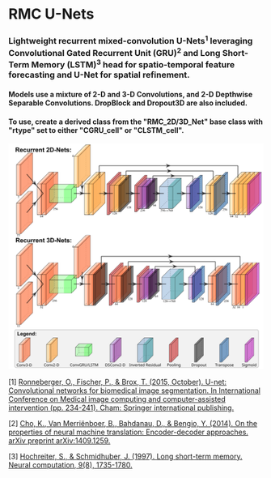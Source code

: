 # RMC U-Nets

### Lightweight recurrent mixed-convolution U-Nets<sup>1</sup> leveraging Convolutional Gated Recurrent Unit (GRU)<sup>2</sup> and Long Short-Term Memory (LSTM)<sup>3</sup> head for spatio-temporal feature forecasting and U-Net for spatial refinement.
#### Models use a mixture of 2-D and 3-D Convolutions, and 2-D Depthwise Separable Convolutions. DropBlock and Dropout3D are also included.
#### To use, create a derived class from the "RMC_2D/3D_Net" base class with "rtype" set to either "CGRU_cell" or "CLSTM_cell".

![Neural Networks drawn using PlotNeuralNets](images/plot_nets.png)

\[1\] [Ronneberger, O., Fischer, P., & Brox, T. (2015, October). U-net: Convolutional networks for biomedical image segmentation. In International Conference on Medical image computing and computer-assisted intervention (pp. 234-241). Cham: Springer international publishing.](https://link.springer.com/chapter/10.1007/978-3-319-24574-4_28)

\[2\] [Cho, K., Van Merriënboer, B., Bahdanau, D., & Bengio, Y. (2014). On the properties of neural machine translation: Encoder-decoder approaches. arXiv preprint arXiv:1409.1259.](https://arxiv.org/abs/1409.1259)

\[3\] [Hochreiter, S., & Schmidhuber, J. (1997). Long short-term memory. Neural computation, 9(8), 1735-1780.](https://ieeexplore.ieee.org/abstract/document/6795963)
